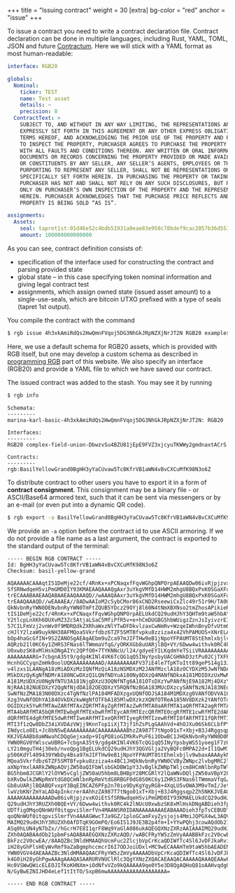 +++
title = "Issuing contract"
weight = 30
[extra]
bg-color = "red"
anchor = "issue"
+++

To issue a contract you need to write a contract declaration file. Contract
declaration can be done in multiple languages, including Rust, YAML, TOML, JSON
and future [Contractum](https://www.contractum.org). Here we will stick with
a YAML format as most human-readable:

```yaml
interface: RGB20

globals:
  Nominal:
    ticker: TEST
    name: Test asset
    details: ~
    precision: 8
  ContractText: >
    SUBJECT TO, AND WITHOUT IN ANY WAY LIMITING, THE REPRESENTATIONS AND WARRANTIES OF ANY SELLER 
    EXPRESSLY SET FORTH IN THIS AGREEMENT OR ANY OTHER EXPRESS OBLIGATION OF SELLERS PURSUANT TO THE
    TERMS HEREOF, AND ACKNOWLEDGING THE PRIOR USE OF THE PROPERTY AND PURCHASER’S OPPORTUNITY 
    TO INSPECT THE PROPERTY, PURCHASER AGREES TO PURCHASE THE PROPERTY “AS IS”, “WHERE IS”, 
    WITH ALL FAULTS AND CONDITIONS THEREON. ANY WRITTEN OR ORAL INFORMATION, REPORTS, STATEMENTS, 
    DOCUMENTS OR RECORDS CONCERNING THE PROPERTY PROVIDED OR MADE AVAILABLE TO PURCHASER, ITS AGENTS
    OR CONSTITUENTS BY ANY SELLER, ANY SELLER’S AGENTS, EMPLOYEES OR THIRD PARTIES REPRESENTING OR
    PURPORTING TO REPRESENT ANY SELLER, SHALL NOT BE REPRESENTATIONS OR WARRANTIES, UNLESS
    SPECIFICALLY SET FORTH HEREIN. IN PURCHASING THE PROPERTY OR TAKING OTHER ACTION HEREUNDER,
    PURCHASER HAS NOT AND SHALL NOT RELY ON ANY SUCH DISCLOSURES, BUT RATHER, PURCHASER SHALL RELY
    ONLY ON PURCHASER’S OWN INSPECTION OF THE PROPERTY AND THE REPRESENTATIONS AND WARRANTIES 
    HEREIN. PURCHASER ACKNOWLEDGES THAT THE PURCHASE PRICE REFLECTS AND TAKES INTO ACCOUNT THAT THE
    PROPERTY IS BEING SOLD “AS IS”.

assignments:
  Assets:
    seal: tapret1st:01d46e52c4bdb51931a0eae83e958c78bdef9cac2057b36d55370410edafdd42:0
    amount: 100000000000000
```

As you can see, contract definition consists of:
* specification of the interface used for constructing the contract and parsing
  provided state
* global state – in this case specifying token nominal information and giving
  legal contract test
* assignments, which assign owned state (issued asset amount) to a single-use-seals,
  which are bitcoin UTXO prefixed with a type of seals (tapret 1st output).

You compile the contract with the command

```sh
$ rgb issue 4h3xkAmiRdQs2HwQmnFVqoj5DG3NhGkJRpNZXjNrJT2N RGB20 examples/rgb20-demo.yaml
```

Here, we use a default schema for RGB20 assets, which is provided with RGB 
itself, but one may develop a custom schema as described in 
[programming RGB](/program) part of this website. We also specify an interface
(RGB20) and provide a YAML file to which we have saved our contract.

The issued contract was added to the stash. You may see it by running

```sh
$ rgb info
```

```
Schemata:
---------
marina-karl-basic-4h3xkAmiRdQs2HwQmnFVqoj5DG3NhGkJRpNZXjNrJT2N: RGB20 

Interfaces:
---------
RGB20 complex-field-union-DbwzvSu4BZU81jEpE9FVZ3xjcyuTKWWy2gmdnaxtACrS

Contracts:
---------
rgb:BasilYellowGrand0BgHH3yYaCUvaw5Tc8KfrVB1aWN4vBvCXCuMfK98N3o6Z
```

To distribute contract to other users you have to export it in a form of
**contract consignment**. This consignment may be a binary file - or 
ASCII/Base64 armored text, such that it can be sent via messengers or by an
e-mail (or even put into a dynamic QR code).

```sh
$ rgb export -a BasilYellowGrand0BgHH3yYaCUvaw5Tc8KfrVB1aWN4vBvCXCuMfK98N3o6Z
```

We provide an `-a` option before the contract id to use ASCII armoring. If we
do not provide a file name as a last argument, the contract is exported to
the standard output of the terminal:

```
----- BEGIN RGB CONTRACT -----
Id: BgHH3yYaCUvaw5Tc8KfrVB1aWN4vBvCXCuMfK98N3o6Z
Checksum: basil-yellow-grand

AQAAAAACAAAqtIS1DeMje22cf/4RnKx+xPCNaqxfFqvWGhpQNPOrpAEAAQDw06ivRjpjzvxKOiEt
SfSRNwdqeH5viPmGMD0IY93KMAEAAQAAAQgAxr3uYkgVMfD14HWM2mhgU8BQxPxK0SGaXFuOW/3B
trECAAABAAEAAQABAAEAAQAAAQD//wAAAQAAxr3uYkgVMfD14HWM2mhgU8BQxPxK0SGaXFuOW/3B
trEAAQAAAQD//wEAAAEA//8ADwAAIoM2c5ybCMor86xCND2RseewiCxZlc49r51r9H/TA0UBC1JH
QkNvbnRyYWN0DENvbnRyYWN0TmFtZQUB5YDcz29OYj8l60N4tNmXBXNso2tmZhosAPikieRyt6sq
tIS1DeMje22cf/4RnKx+xPCNaqxfFqvWGhpQNPOrpAELUkdCQ29udHJhY3QHTm9taW5hbAYEBnRp
Y2tlcpLnXKh6DUXvMZ3Zc5AtjaLSaC5MfiPfR5v+e+hCmDUGBG5hbWUigzZznJsIyivzrEI0PZGx
57CILFmVzj2vnWv0f9MDRQdkZXRhaWxzNlYTwDFDkvlzaxCwNmRv+WzqeIWhnBnyDfvUtmQDTkoJ
cHJlY2lzaW9uykNH38AFMQoa5Vkrfdbz6TZF5SMTBfvpku8zziza4x42VhPAMUOS+XNrELA2ZG/5
bOp4haGcGfIN+9S2ZANOSgAEAgAEbm9uZca97mJIFTHw9eB1jNpoYFPAUMT8StEhmlxbjlv9wbax
AQRzb21l0KC6y1ZHRS3FNas6lTWmmaVfqG/yORKXGb8uUARjlBQ+VY/6Dww4withvk0RC4k2lNUc
U0xwbzSK8xMlHskDNgAIYc2QPfO0+7TYKNNcU/l24/gdyeEYILKqdmYeTSiiVRAAAAAAAAAAAP//
AAAAAAAARG+7cbgnA35t9/gdg4KINl4VK6TcQG1qQ5INyYpsbyUACGHNkD3ztPu02CjTXFP5duP4
HcnhGCCyqnZmHk0oolUQKAAAAAAAAAD/AAAAAAAAAFV37iE4le7TpKToItt89gePS14g13JwujwQ
v4lzxs1LAANgA18zMiADXzMzIQNfMzQiA18zNSMDXzM2JANfMzclA18zOCYDXzM5JwNfNDAoA180
MSkDXzQyKgNfNDMrA180NCwDXzQ1LQNfNDYuA180Ny8DXzQ4MANfNDkxA181MDIDXzUxMwNfNTI0
A181MzUDXzU0NgNfNTU3A181NjgDXzU3OQNfNTg6A181OTsDXzYwPANfNjE9A182Mj4DXzYzPwNf
NjRAA182NUEDXzY2QgNfNjdDA182OEQDXzY5RQNfNzBGA183MUcDXzcySANfNzNJA183NEoDXzc1
SwNfNzZMA183N00DXzc4TgNfNzlPA184MFADXzgxUQNfODJSA184M1MDXzg0VANfODVVA184NlYD
Xzg3VwNfODhYA184OVkDXzkwWgNfOTFbA185MlwDXzkzXQNfOTReA185NV8DXzk2YANfOTdhA185
OGIDXzk5YwRfMTAwZARfMTAxZQRfMTAyZgRfMTAzZwRfMTA0aARfMTA1aQRfMTA2agRfMTA3awRf
MTA4bARfMTA5bQRfMTEwbgRfMTExbwRfMTEycARfMTEzcQRfMTE0cgRfMTE1cwRfMTE2dARfMTE3
dQRfMTE4dgRfMTE5dwRfMTIweARfMTIxeQRfMTIyegRfMTIzewRfMTI0fARfMTI1fQRfMTI2fgRf
MTI3f1zQw8DbZ34iXVDAzVWjj9KnnTop1iXjT3jf1hZsPLgGAAhVd+4hOJXu06Sk6CLbfPYHj0te
INdycLo8EL+Jc8bNSwEAAAAAAAAACAAAAAAAAABhzZA987T7tNgo01xT+Xbj+B3J4Rggsqp2Zh5N
KKJVEAABb8aWNwahCDQgGejxadp+9IqPQ8ioGIMkRvPuF6i1ObwBC1JHQkNvbnRyYWN0D0NvbnRy
YWN0RGV0YWlscwUBRG+7cbgnA35t9/gdg4KINl4VK6TcQG1qQ5INyYpsbyWS51yoeg1F7zGd2XOQ
LY2i0mguTH4j30eb/nvoQpg1BgELUkdCQ29udHJhY3QGVGlja2VyBQFc0MPA22d+Il1QwM1Vo4/S
p506KdYl409439YWbDy4Bsa97mJIFTHw9eB1jNpoYFPAUMT8StEhmlxbjlv9wbaxAAAAykNH38AF
MQoa5Vkrfdbz6TZF5SMTBfvpku8zziza4x4BC1JHQkNvbnRyYWN0CVByZWNpc2lvbgMRC2luZGl2
aXNpYmxlAARkZWNpAQVjZW50aQIFbWlsbGkDBW1pY3JvBglkZWNpTWljcm8HCmNlbnRpTWljcm8I
BG5hbm8JCGRlY2lOYW5vCgljZW50aU5hbm8LBHBpY28MCGRlY2lQaWNvDQljZW50aVBpY28OBWZl
bXRvDwlkZWNpRmVtdG8QCmNlbnRpRmVtdG8RBGF0dG8S0KC6y1ZHRS3FNas6lTWmmaVfqG/yORKX
Gb8uUARjlBQABQFvxpY3BqEINCAZ6PFp2n70io9DyKgYgyRG8+4XqLU5vOWA3M9vTmI/JetDeLTZ
lwVzbKNrZmYaLAD4pInkcrerAAhhzZA987T7tNgo01xT+Xbj+B3J4Rggsqp2Zh5NKKJVEAUAAAAA
AAAAKAAAAAAAAADw06ivRjpjzvxKOiEtSfSRNwdqeH5viPmGMD0IY93KMAELUkdCQ29udHJhY3QM
Q29udHJhY3RUZXh0BQE+VY/6Dww4withvk0RC4k2lNUcU0xwbzSK8xMlHskDNgABDieh3fpTsCEB
UDTfigOMqoQNnWUf0itqpviSlmrfVn4MAANSR0IDANAAAAAAAAEABAAADieh3fpTsCEBUDTfigOM
qoQNnWUf0itqpviSlmrfVn4AAAGWwcTJa9GZ/1ploGCamFxyZysjojs4MmiJQPGX4wL3AQVSR0Iy
MAIMQ29udHJhY3RUZXh0AfDTqK9GOmPO/Eo6IS1J9JE3B2p4fm+I+YYwPQhj3cowAQdOb21pbmFs
ASq0hLUN4yN7bZx//hGcrH7E8I1qrF8Wq9YaGlA086ukAQEGQXNzZXRzAAIAAAIMQ29udHJhY3RU
ZXh0AQABAAdOb21pbmFsAQABAAEGQXNzZXRzAQD//wABCFRyYW5zZmVyAAABBkFzc2V0cwEA//8B
BkFzc2V0cwEA//8AAQZBc3NldHMAAQhUcmFuc2ZlcjbVpCrKcaQDIWfTc4Sl6JvDFJkaRvimk4G0
iH28yGhPlsHEyWvRmf9aZaBgmphccmcrI6I7ODJoiUDxl+MC9wECAAAHTm9taW5hbAEADENvbnRy
YWN0VGV4dAEAAAZBc3NldHMAAQAACFRyYW5zZmVyAAAAADbVpCrKcaQDIWfTc4Sl6JvDFJkaRvim
k4G0iH28yGhPgwAAAgAAAQASAARURVNUClRlc3QgYXNzZXQACAEAAQACAAAAAQAAAQEAAwFiNVSs
Hc0VSWwQWicELEOJIfKoKHNXm+iOdNfvVZo9kQAAAAA9qe0Y5e3D8QgAQHoQ81oAAHvqdgO4GMt1
N/GyBwEZNIJHD4eLef1tItTO/SxpB6mwAAAAAAAAAAAAAAAAAAA=

----- END RGB CONTRACT -----
```
